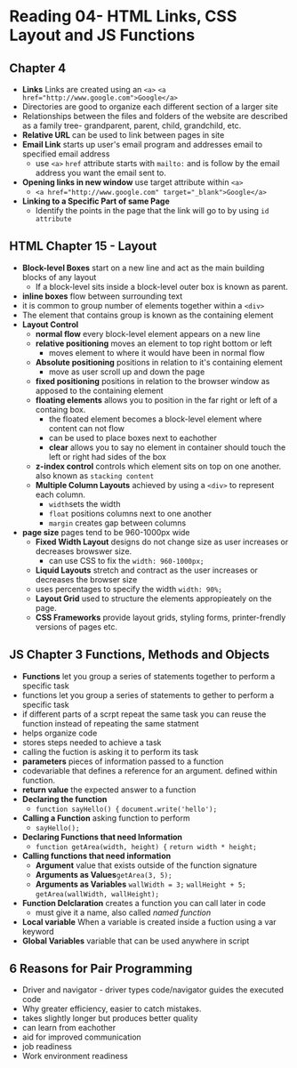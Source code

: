 # Reading 04- HTML Links, CSS Layout and JS Functions

## Chapter 4

- **Links** Links are created using an `<a>` `<a href="http://www.google.com">Google</a>`
- Directories are good to organize each different section of a larger site
- Relationships between the files and folders of the website are described as a family tree- grandparent, parent, child, grandchild, etc.
- **Relative URL** can be used to link between pages in site
- **Email Link** starts up user's email program and addresses email to specified email address
  - use `<a>` `href` attribute starts with `mailto:` and is follow by the email address you want the email sent to.
- **Opening links in new window** use target attribute within `<a>`
  - `<a href="http://www.google.com" target="_blank">Google</a>`
- **Linking to a Specific Part of same Page** 
  - Identify the points in the page that the link will go to by using `id attribute`

## HTML Chapter 15 - Layout

- **Block-level Boxes** start on a new line and act as the main building blocks of any layout
  - If a block-level sits inside a block-level outer box is known as parent.
- **inline boxes** flow between surrounding text
- it is common to group number of elements together within a `<div>`
- The element that contains group is known as the containing element
- **Layout Control** 
  - **normal flow** every block-level element appears on a new line
  - **relative positioning** moves an element to top right bottom or left
    - moves element to where it would have been in normal flow
  - **Absolute positioning** positions in relation to it's containing element
    - move as user scroll up and down the page
  - **fixed positioning** positions in relation to the browser window as apposed to the containing element
  - **floating elements** allows you to position in the far right or left of a containg box.
    - the floated element becomes a block-level element where content can not flow
    - can be used to place boxes next to eachother
    - **clear** allows you to say no element in container should touch the left or right had sides of the box
  - **z-index control** controls which element sits on top on one another. also known as `stacking content`
  - **Multiple Column Layouts** achieved by using a `<div>` to represent each column. 
    - `width`sets the width
    - `float` positions columns next to one another
    - `margin` creates gap between columns
- **page size** pages tend to be 960-1000px wide
  - **Fixed Width Layout** designs do not change size as user increases or decreases browswer size.
    - can use CSS to fix the `width: 960-1000px;`
  - **Liquid Layouts** stretch and contract as the user increases or decreases the browser size
  - uses percentages to specify the width `width: 90%;`
  - **Layout Grid** used to structure the elements appropieately on the page.
  - **CSS Frameworks** provide layout grids, styling forms, printer-frendly versions of pages etc.

## JS Chapter 3 Functions, Methods and Objects

- **Functions** let you group a series of statements together to perform a specific task
- functions let you group a series of statements to gether to perform a specific task
- if different parts of a scrpt repeat the same task you can reuse the function instead of repeating the same statment
- helps organize code
- stores steps needed to achieve a task
- calling the fuction is asking it to perform its task
- **parameters** pieces of information passed to a function
 - codevariable that defines a reference for an argument. defined within function.
- **return value** the expected answer to a function
- **Declaring the function**
  - `function sayHello() {`
      `document.write('hello');`
- **Calling a Function** asking function to perform
  - `sayHello();`
- **Declaring Functions that need Information**
  - `function getArea(width, height) {`
      `return width * height;`
- **Calling functions that need information**
  - **Argument** value that exists outside of the function signature
  - **Arguments as Values**`getArea(3, 5);`
  - **Arguments as Variables**
  `wallWidth = 3;`
  `wallHeight + 5;`
  `getArea(wallWidth, wallHeight);`
- **Function Delclaration** creates a function you can call later in code
  - must give it a name, also called *named function*
- **Local variable** When a variable is created inside a fuction using a var keyword
- **Global Variables** variable that can be used anywhere in script

## 6 Reasons for Pair Programming

- Driver and navigator - driver types code/navigator guides the executed code
- Why greater efficiency, easier to catch mistakes. 
- takes slightly longer but produces better quality
- can learn from eachother
- aid for improved communication
- job readiness
- Work environment readiness
